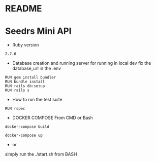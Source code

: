 # README

# Seedrs Mini API


* Ruby version
```
2.7.6
```

* Database creation and running server
for running in local dev
fix the database_url in the .env

```
RUN gem install bundler
RUN bundle install
RUN rails db:setup
RUN rails s
```
* How to run the test suite
```
RUN rspec
```
* DOCKER COMPOSE
From CMD or Bash
```
docker-compose build

docker-compose up
```

* or

simply run the ./start.sh from BASH
